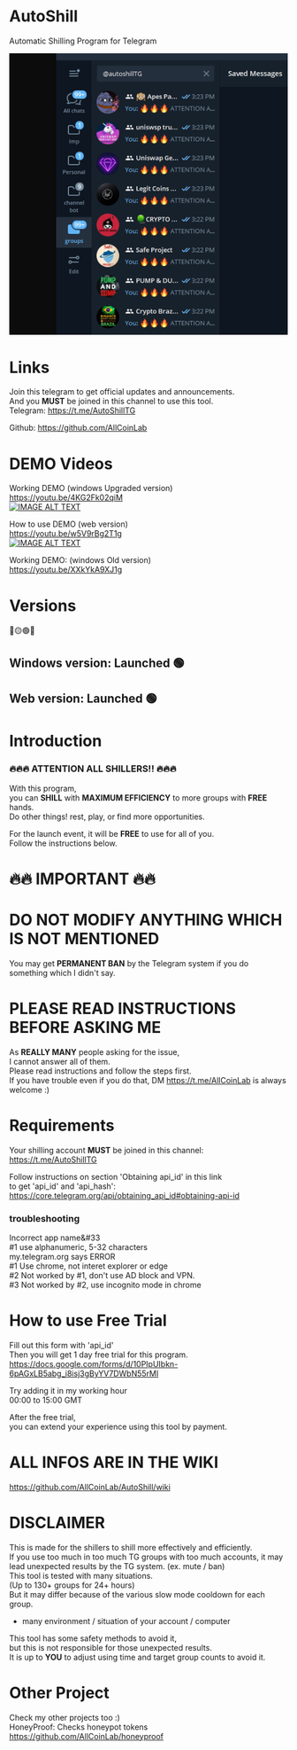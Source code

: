 # AutoShill

Automatic Shilling Program for Telegram

![plot](./res/shill.png)

# Links

Join this telegram to get official updates and announcements.  
And you **MUST** be joined in this channel to use this tool.  
Telegram: https://t.me/AutoShillTG  

Github: https://github.com/AllCoinLab  

# DEMO Videos
Working DEMO (windows Upgraded version)    
https://youtu.be/4KG2Fk02qiM  
[![IMAGE ALT TEXT](http://img.youtube.com/vi/4KG2Fk02qiM/0.jpg)](http://www.youtube.com/watch?v=4KG2Fk02qiM "Working DEMO")

How to use DEMO (web version)  
https://youtu.be/w5V9rBg2T1g  
[![IMAGE ALT TEXT](http://img.youtube.com/vi/w5V9rBg2T1g/0.jpg)](http://www.youtube.com/watch?v=w5V9rBg2T1g "How to use DEMO")  


Working DEMO: (windows Old version)  
https://youtu.be/XXkYkA9XJ1g  

# Versions
🔴🟡🟢🔵
## Windows version: Launched 🟢  
## Web version: Launched 🟢  


# Introduction

### 🔥🔥🔥 ATTENTION ALL SHILLERS!! 🔥🔥🔥 
  
With this program,  
you can **SHILL** with **MAXIMUM EFFICIENCY** to more groups with **FREE** hands.  
Do other things! rest, play, or find more opportunities.  

For the launch event,
it will be **FREE** to use for all of you.  
Follow the instructions below.


# 🔥🔥 IMPORTANT 🔥🔥
# DO NOT MODIFY ANYTHING WHICH IS NOT MENTIONED 
You may get **PERMANENT BAN** by the Telegram system if you do something which I didn't say.  


# PLEASE READ INSTRUCTIONS BEFORE ASKING ME
As **REALLY MANY** people asking for the issue,  
I cannot answer all of them.  
Please read instructions and follow the steps first.  
If you have trouble even if you do that,
DM https://t.me/AllCoinLab is always welcome :)

  

# Requirements
Your shilling account **MUST** be joined in this channel:  
https://t.me/AutoShillTG

Follow instructions on section 'Obtaining api_id' in this link  
to get 'api_id' and 'api_hash':  
https://core.telegram.org/api/obtaining_api_id#obtaining-api-id

### troubleshooting
Incorrect app name&#33  
#1 use alphanumeric, 5-32 characters  
my.telegram.org says ERROR  
#1 Use chrome, not interet explorer or edge  
#2 Not worked by #1, don't use AD block and VPN.  
#3 Not worked by #2, use incognito mode in chrome


# How to use Free Trial
Fill out this form with 'api_id'  
Then you will get 1 day free trial for this program.  
https://docs.google.com/forms/d/10PIpUIbkn-6pAGxLB5abg_i8isj3gByYV7DWbN55rMI

Try adding it in my working hour  
00:00 to 15:00 GMT  

After the free trial,  
you can extend your experience using this tool by payment.   


# ALL INFOS ARE IN THE WIKI
https://github.com/AllCoinLab/AutoShill/wiki


# DISCLAIMER
This is made for the shillers to shill more effectively and efficiently.  
If you use too much in too much TG groups with too much accounts,
it may lead unexpected results by the TG system. (ex. mute / ban)  
This tool is tested with many situations.  
(Up to 130+ groups for 24+ hours)  
But it may differ because of the various slow mode cooldown for each group.
+ many environment / situation of your account / computer

This tool has some safety methods to avoid it,  
but this is not responsible for those unexpected results.  
It is up to **YOU** to adjust using time and target group counts to avoid it.

# Other Project
Check my other projects too :)  
HoneyProof: Checks honeypot tokens  
https://github.com/AllCoinLab/honeyproof

